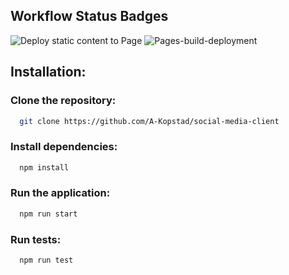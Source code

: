 ## Workflow Status Badges

![Deploy static content to Page](https://github.com/A-Kopstad/social-media-client/actions/workflows/pages.yml/badge.svg)
![Pages-build-deployment](https://github.com/A-Kopstad/social-media-client/actions/workflows/pages/pages-build-deployment/badge.svg)

## Installation:

### Clone the repository: 
 ```bash
   git clone https://github.com/A-Kopstad/social-media-client
```

### Install dependencies:
 ```bash
   npm install
   ```

### Run the application:
 ```bash
   npm run start
   ```

### Run tests:

 ```bash
   npm run test
   ```